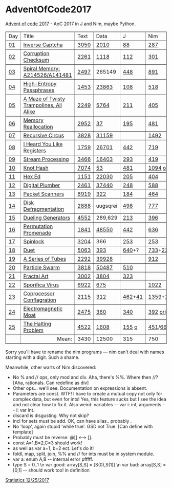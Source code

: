 # AdventOfCode2017

<a href="http://adventofcode.com/">Advent of code 2017</a> - AoC 2017 in J and Nim, maybe Python.

<table border=1 cellspacing=0 cellpadding=3>
<thead>
<tr>
<td>Day</td><td>Title</td>
<td>Text</td><td>Data</td><td>J</td><td>Nim</td><td>Rem</td>
</tr>
</thead>
<tbody>
<tr>
<td><a href="https://www.reddit.com/r/adventofcode/comments/7gsrc2/2017_day_1_solutions/">01</a></td>
<td><a href="http://adventofcode.com/2017/day/1">Inverse Captcha</a></td>
<td><a href="01.txt">3050</a></td><td><a href="01.dat">2010</a></td>
<td><a href="01.ijs">88</a></td><td><a href="01.nim">287</a></td><td><a href="01.py">py|260</a></td>
</tr>
<tr>
<td><a href="https://www.reddit.com/r/adventofcode/comments/7h0rnm/2017_day_2_solutions/">02</a></td>
<td><a href="http://adventofcode.com/2017/day/2">Corruption Checksum</a></td>
<td><a href="02.txt">2261</a></td><td><a href="02.dat">1118</a></td>
<td><a href="02.ijs">112</a></td><td><a href="02.nim">301</a></td><td>&nbsp;</td>
</tr>
<tr>
<td><a href="https://www.reddit.com/r/adventofcode/comments/7h7ufl/2017_day_3_solutions/">03</a></td>
<td><a href="http://adventofcode.com/2017/day/3">Spiral Memory: A214526/A141481</a></td>
<td><a href="03.txt">2497</a></td><td>265149</td>
<td><a href="03.ijs">448</a></td><td><a href="03.nim">891</a></td><td><a href="03.py">py|716</a></td>
</tr>
<tr>
<td><a href="https://www.reddit.com/r/adventofcode/comments/7hf5xb/2017_day_4_solutions/">04</a></td>
<td><a href="http://adventofcode.com/2017/day/4">High-Entropy Passphrases</a></td>
<td><a href="04.txt">1453</a></td><td><a href="04.dat">23863</a></td>
<td><a href="04.ijs">108</a></td><td><a href="04.nim">518</a></td><td>&nbsp;</td>
</tr>
<tr>
<td><a href="https://www.reddit.com/r/adventofcode/comments/7hngbn/2017_day_5_solutions/">05</a></td>
<td><a href="http://adventofcode.com/2017/day/5">A Maze of Twisty Trampolines, All Alike</a></td>
<td><a href="05.txt">2249</a></td><td><a href="05.dat">5764</a></td>
<td><a href="05.ijs">211</a></td><td><a href="05.nim">405</a></td><td>&nbsp;</td>
</tr>
<tr>
<td><a href="https://www.reddit.com/r/adventofcode/comments/7hvtoq/2017_day_6_solutions/">06</a></td>
<td><a href="http://adventofcode.com/2017/day/6">Memory Reallocation</a></td>
<td><a href="06.txt">2952</a></td><td><a href="06.dat">37</a></td>
<td><a href="06.ijs">195</a></td><td><a href="06.nim">481</a></td><td>&nbsp;</td>
</tr>
<tr>
<td><a href="https://www.reddit.com/r/adventofcode/comments/7i44pg/2017_day_7_solutions/">07</a></td>
<td><a href="http://adventofcode.com/2017/day/7">Recursive Circus</a></td>
<td><a href="07.txt">3828</a></td><td><a href="07.dat">31159</a></td>
<td><a href="07.ijs"></a></td><td><a href="07.nim">1492</a></td><td>&nbsp;</td>
</tr>
<tr>
<td><a href="https://www.reddit.com/r/adventofcode/comments/7icnff/2017_day_8_solutions/">08</a></td>
<td><a href="http://adventofcode.com/2017/day/8">I Heard You Like Registers</a></td>
<td><a href="08.txt">1759</a></td><td><a href="08.dat">26701</a></td>
<td><a href="08.ijs">442</a></td><td><a href="08.nim">719</a></td><td><a href="08.c">c|1106</a></td>
</tr>
<tr>
<td><a href="https://www.reddit.com/r/adventofcode/comments/7iksqc/2017_day_9_solutions/">09</a></td>
<td><a href="http://adventofcode.com/2017/day/9">Stream Processing</a></td>
<td><a href="09.txt">3466</a></td><td><a href="09.dat">16403</a></td>
<td><a href="09.ijs">293</a></td><td><a href="09.nim">419</a></td><td>&nbsp;</td>
</tr>
<tr>
<td><a href="https://www.reddit.com/r/adventofcode/comments/7irzg5/2017_day_10_solutions/">10</a></td>
<td><a href="http://adventofcode.com/2017/day/10">Knot Hash</a></td>
<td><a href="10.txt">7074</a></td><td><a href="10.dat">53</a></td>
<td><a href="10.ijs">481</a></td><td><a href="10.nim">1094</a>
  <a href="10b.nim">opt</a></td><td>&nbsp;</td>
</tr>
<tr>
<td><a href="https://www.reddit.com/r/adventofcode/comments/7izym2/2017_day_11_solutions/">11</a></td>
<td><a href="http://adventofcode.com/2017/day/11">Hex Ed</a></td>
<td><a href="11.txt">1151</a></td><td><a href="11.dat">22030</a></td>
<td><a href="11.ijs">205</a></td><td><a href="11.nim">404</a></td><td>&nbsp;</td>
</tr>
<tr>
<td><a href="https://www.reddit.com/r/adventofcode/comments/7j89tr/2017_day_12_solutions/">12</a></td>
<td><a href="http://adventofcode.com/2017/day/12">Digital Plumber</a></td>
<td><a href="12.txt">2461</a></td><td><a href="12.dat">37440</a></td>
<td><a href="12.ijs">248</a></td><td><a href="12.nim">588</a></td><td>&nbsp;</td>
</tr>
<tr>
<td><a href="https://www.reddit.com/r/adventofcode/comments/7jgyrt/2017_day_13_solutions/">13</a></td>
<td><a href="http://adventofcode.com/2017/day/13">Packet Scanners</a></td>
<td><a href="13.txt">8919</a></td><td><a href="13.dat">322</a></td>
<td><a href="13.ijs">184</a></td><td><a href="13.nim">464</a></td><td>&nbsp;</td>
</tr>
<tr>
<td><a href="https://www.reddit.com/r/adventofcode/comments/7jpelc/2017_day_14_solutions/">14</a></td>
<td><a href="http://adventofcode.com/2017/day/14">Disk Defragmentation</a></td>
<td><a href="14.txt">2888</a></td><td>uugsqrei</a></td>
<td><a href="14.ijs">498</a></td><td><a href="14.nim">777</a></td><td>&nbsp;</td>
</tr>
<tr>
<td><a href="https://www.reddit.com/r/adventofcode/comments/7jxkiw/2017_day_15_solutions/">15</a></td>
<td><a href="http://adventofcode.com/2017/day/15">Dueling Generators</a></td>
<td><a href="15.txt">4552</a></td><td>289,629</td>
<td><a href="15.ijs">213</a></td><td><a href="15.nim">396</a></td><td>&nbsp;</td>
</tr>
<tr>
<td><a href="https://www.reddit.com/r/adventofcode/comments/7k572l/2017_day_16_solutions/">16</a></td>
<td><a href="http://adventofcode.com/2017/day/16">Permutation Promenade</a></td>
<td><a href="16.txt">1841</a></td><td><a href="16.dat">48550</a></td>
<td><a href="16.ijs">442</a></td><td><a href="16.nim">636</a></td><td>&nbsp;</td>
</tr>
<tr>
<td><a href="https://www.reddit.com/r/adventofcode/comments/7kc0xw/2017_day_17_solutions/">17</a></td>
<td><a href="http://adventofcode.com/2017/day/17">Spinlock</a></td>
<td><a href="17.txt">3204</a></td><td>366</td>
<td><a href="17.ijs">253</a></td><td><a href="17.nim">253</a></td><td><a href="17x.py">py|188</a></td>
</tr>
<tr>
<td><a href="https://www.reddit.com/r/adventofcode/comments/7kj35s/2017_day_18_solutions/">18</a></td>
<td><a href="http://adventofcode.com/2017/day/18">Duet</a></td>
<td><a href="18.txt">5063</a></td><td><a href="18.dat">393</a></td>
<td><a href="18a.ijs">640</a>+?</td><td><a href="18a.nim">733</a>+<a href="18b.nim">2250</a></td><td>&nbsp;</td>
</tr>
<tr>
<td><a href="https://www.reddit.com/r/adventofcode/comments/7kr2ac/2017_day_19_solutions/">19</a></td>
<td><a href="http://adventofcode.com/2017/day/19">A Series of Tubes</a></td>
<td><a href="19.txt">2292</a></td><td><a href="19.dat">39928</a></td>
<td><a href="19.ijs"></a></td><td><a href="19.nim">912</a></td><td>&nbsp;</td>
</tr>
<tr>
<td><a href="https://www.reddit.com/r/adventofcode/comments/7kz6ik/2017_day_20_solutions/">20</a></td>
<td><a href="http://adventofcode.com/2017/day/20">Particle Swarm</a></td>
<td><a href="20.txt">3818</a></td><td><a href="20.dat">50487</a></td>
<td><a href="20.ijs">510</a></td><td><a href="20.nim"></a></td><td>&nbsp;</td>
</tr>
<tr>
<td><a href="https://www.reddit.com/r/adventofcode/comments/7l78eb/2017_day_21_solutions/">21</a></td>
<td><a href="http://adventofcode.com/2017/day/21">Fractal Art</a></td>
<td><a href="21.txt">3002</a></td><td><a href="21.dat">3804</a></td>
<td><a href="21.ijs">323</a></td><td><a href="21.nim"></a></td><td>&nbsp;</td>
</tr>
<tr>
<td><a href="https://www.reddit.com/r/adventofcode/comments/7lf943/2017_day_22_solutions/">22</a></td>
<td><a href="http://adventofcode.com/2017/day/22">Sporifica Virus</a></td>
<td><a href="22.txt">6922</a></td><td><a href="22.dat">675</a></td>
<td><a href="22.ijs"></a></td><td><a href="22.nim">1022</a></td><td>&nbsp;</td>
</tr>
<tr>
<td><a href="https://www.reddit.com/r/adventofcode/comments/7lms6p/2017_day_23_solutions/">23</a></td>
<td><a href="http://adventofcode.com/2017/day/23">Coprocessor Conflagration</a></td>
<td><a href="23.txt">2115</a></td><td><a href="23.dat">312</a></td>
<td><a href="23a.ijs">462</a>+<a href="23b.ijs">41</a></td><td><a href="23a.nim">1359</a>+<a href="23b.nim">110</a></td><td>&nbsp;</td>
</tr>
<tr>
<td><a href="https://www.reddit.com/r/adventofcode/comments/7lte5z/2017_day_24_solutions/">24</a></td>
<td><a href="http://adventofcode.com/2017/day/24">Electromagnetic Moat</a></td>
<td><a href="24.txt">2475</a></td><td><a href="24.dat">360</a></td>
<td><a href="24.ijs">340</a></td><td><a href="24c.nim">392</a> <a href="24.nim">orig</a></td><td>&nbsp;</td>
</tr>
<tr>
<td><a href="https://www.reddit.com/r/adventofcode/comments/7lzo3l/2017_day_25_solutions/">25</a></td>
<td><a href="http://adventofcode.com/2017/day/25">The Halting Problem</a></td>
<td><a href="25.txt">4522</a></td><td><a href="25.dat">1608</a></td>
<td><a href="25c.ijs">155</a> <a href="25.ijs">o</a></td>
<td><a href="25.nim">451</a>/<a href="25rc.nim">666</a> <a href="25r.nim">o</a></td><td>&nbsp;</td>
</tr>
</tbody>
<!--
(+/%#) 3050 2261 2497 1453 2249 2952 3828 1759 3466 7074 1151 2461 8919 2888 4552 1841 3204 5063 2292 3818 3002 6922 2115 2475 4522
(+/%#) 2010 1118 6 23863 5764 37 31159 26701 16403 53 22030 37440 322 8 7 48550 3 393 39928 50487 3804 675 312 360 1608
(+/%#) 88 112 448 108 212 195 442  293 481 205 248 184 498 213 442 253 640 510 323  503 340 157
(+/%#) 287 301 891 518 405 481 1492 719 419 1094 404 588 464 777 396 636 253 2900 912 1022 1469 392 451
-->
<tfoot>
<tr>
<td>&nbsp;</td><td align=right>Mean:</td><td>3430</td><td>12500</td><td>315</td><td>750</td>
<td><i>2.4</i></td>
</tr>
</tfoot></table>

Sorry you'll have to rename the nim programs — nim can't deal with names starting with a digit. Such a shame.

Meanwhile, other warts of Nim discovered:

* No % and // ops, only mod and div. Aha, there's %%. Where then //? [Aha, rationals. Can redefine as div]    
* Other ops... we'll see. Documentation on expressions is absent.  
* Parameters are const. WTF! I have to create a mutual copy not only for complex data, but even for ints! Yes, this feature sucks but I see the idea and not clear how to fix it. Also weird: variables -- var i: int, arguments -- i: var int.   
* discard is disgusting. Why not skip?  
* incl for sets must be add. OK, can have alias.. probably  .
* No 'loop', again stupid 'while true'. GSD not True. [Can define with template]  
* Probably must be reverse: @[] <--> [].  
* const A=1,B=2,C=3 should work!    
* as well as var a=1, b=2 ect. Let's do it!
* foldl, map, split, join, %% and // for ints must be in system module.    
* var a: enum A,B -- internal error pfffff.    
* type S = 0..1 \n var good: array[S,S] = [S(0),S(1)] \n var bad: array[S,S] = [0,1] -- should work too! in definition

[Statistics 12/25/2017](stats.txt)

